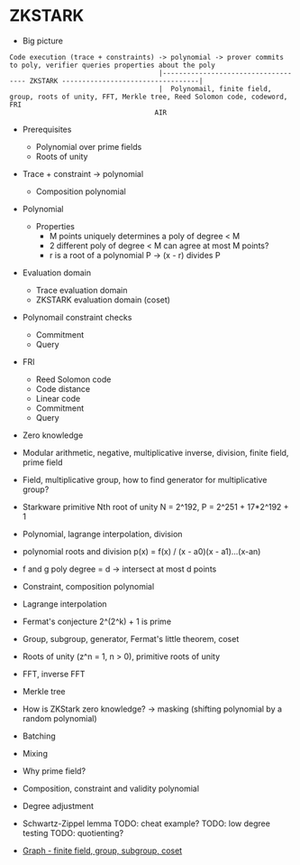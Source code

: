 # ZKSTARK

- Big picture
```
Code execution (trace + constraints) -> polynomial -> prover commits to poly, verifier queries properties about the poly
                                     |------------------------------------ ZKSTARK ----------------------------------|
                                     |  Polynomail, finite field, group, roots of unity, FFT, Merkle tree, Reed Solomon code, codeword, FRI
                                    AIR
```
- Prerequisites
  - Polynomial over prime fields
  - Roots of unity
- Trace + constraint -> polynomial
  - Composition polynomial
- Polynomial
  - Properties
      - M points uniquely determines a poly of degree < M
      - 2 different poly of degree < M can agree at most M points?
      - r is a root of a polynomial P -> (x - r) divides P
- Evaluation domain
  - Trace evaluation domain
  - ZKSTARK evaluation domain (coset)
- Polynomail constraint checks
  - Commitment
  - Query
- FRI
  - Reed Solomon code
  - Code distance
  - Linear code
  - Commitment
  - Query
- Zero knowledge

- Modular arithmetic, negative, multiplicative inverse, division, finite field, prime field
- Field, multiplicative group, how to find generator for multiplicative group?
- Starkware primitive Nth root of unity N = 2^192, P = 2^251 + 17*2^192 + 1
- Polynomial, lagrange interpolation, division
- polynomial roots and division p(x) = f(x) / (x - a0)(x - a1)...(x-an)
- f and g poly degree = d -> intersect at most d points
- Constraint, composition polynomial
- Lagrange interpolation
- Fermat's conjecture 2^(2^k) + 1 is prime
- Group, subgroup, generator, Fermat's little theorem, coset
- Roots of unity (z^n = 1, n > 0), primitive roots of unity
- FFT, inverse FFT

- Merkle tree

- How is ZKStark zero knowledge? -> masking (shifting polynomial by a random polynomial)
- Batching
- Mixing
- Why prime field?
- Composition, constraint and validity polynomial
- Degree adjustment
- Schwartz-Zippel lemma
TODO: cheat example?
TODO: low degree testing
TODO: quotienting?

- [Graph - finite field, group, subgroup, coset](https://www.desmos.com/calculator/fadywrc9h5) 






































